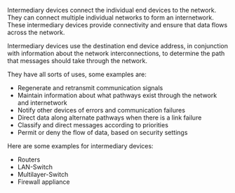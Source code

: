 Intermediary devices connect the individual end devices to the network. They can connect multiple individual networks to form an internetwork. These intermediary devices provide connectivity and ensure that data flows across the network.

Intermediary devices use the destination end device address, in conjunction with information about the network interconnections, to determine the path that messages should take through the network. 

They have all sorts of uses, some examples are:
- Regenerate and retransmit communication signals
- Maintain information about what pathways exist through the network and internetwork
- Notify other devices of errors and communication failures
- Direct data along alternate pathways when there is a link failure
- Classify and direct messages according to priorities
- Permit or deny the flow of data, based on security settings

Here are some examples for intermediary devices:
- Routers
- LAN-Switch
- Multilayer-Switch
- Firewall appliance